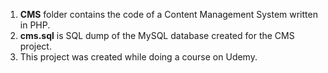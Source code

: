 1) <b>CMS</b> folder contains the code of a Content Management System written in PHP.
2) <b>cms.sql</b> is SQL dump of the MySQL database created for the CMS project.
3) This project was created while doing a course on Udemy.
